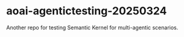 # aoai-agentictesting-20250324
Another repo for testing Semantic Kernel for multi-agentic scenarios.
